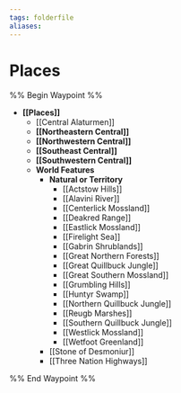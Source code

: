 ```yaml
---
tags: folderfile
aliases:
---
```


# Places
%% Begin Waypoint %%
- **[[Places]]**
	- [[Central Alaturmen]]
	- **[[Northeastern Central]]**
	- **[[Northwestern Central]]**
	- **[[Southeast Central]]**
	- **[[Southwestern Central]]**
	- **World Features**
		- **Natural or Territory**
			- [[Actstow Hills]]
			- [[Alavini River]]
			- [[Centerlick Mossland]]
			- [[Deakred Range]]
			- [[Eastlick Mossland]]
			- [[Firelight Sea]]
			- [[Gabrin Shrublands]]
			- [[Great Northern Forests]]
			- [[Great Quillbuck Jungle]]
			- [[Great Southern Mossland]]
			- [[Grumbling Hills]]
			- [[Huntyr Swamp]]
			- [[Northern Quillbuck Jungle]]
			- [[Reugb Marshes]]
			- [[Southern Quillbuck Jungle]]
			- [[Westlick Mossland]]
			- [[Wetfoot Greenland]]
		- [[Stone of Desmoniur]]
		- [[Three Nation Highways]]

%% End Waypoint %%
